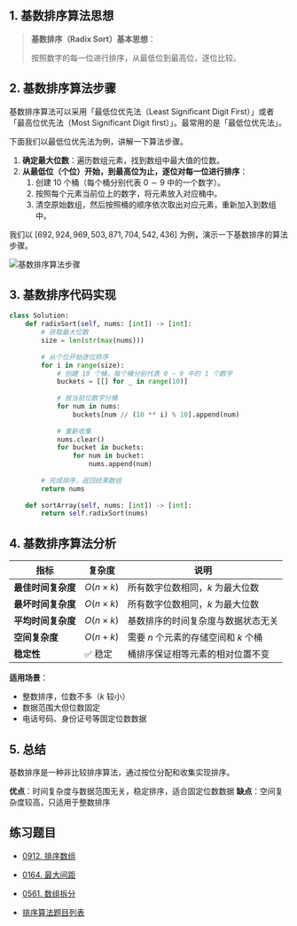 ## 1. 基数排序算法思想

> **基数排序（Radix Sort）基本思想**：
>
> 按照数字的每一位进行排序，从最低位到最高位，逐位比较。

## 2. 基数排序算法步骤

基数排序算法可以采用「最低位优先法（Least Significant Digit First）」或者「最高位优先法（Most Significant Digit first）」。最常用的是「最低位优先法」。

下面我们以最低位优先法为例，讲解一下算法步骤。

1. **确定最大位数**：遍历数组元素，找到数组中最大值的位数。
2. **从最低位（个位）开始，到最高位为止，逐位对每一位进行排序**：
   1. 创建 10 个桶（每个桶分别代表 $0 \sim 9$ 中的一个数字）。
   2. 按照每个元素当前位上的数字，将元素放入对应桶中。
   3. 清空原始数组，然后按照桶的顺序依次取出对应元素，重新加入到数组中。

我们以 $[692, 924, 969, 503, 871, 704, 542, 436]$ 为例，演示一下基数排序的算法步骤。

![基数排序算法步骤](https://qcdn.itcharge.cn/images/20230822171758.png)

## 3. 基数排序代码实现

```python
class Solution:
    def radixSort(self, nums: [int]) -> [int]:
        # 获取最大位数
        size = len(str(max(nums)))
        
        # 从个位开始逐位排序
        for i in range(size):
            # 创建 10 个桶，每个桶分别代表 0 ~ 9 中的 1 个数字
            buckets = [[] for _ in range(10)]
            
            # 按当前位数字分桶
            for num in nums:
                buckets[num // (10 ** i) % 10].append(num)
            
            # 重新收集
            nums.clear()
            for bucket in buckets:
                for num in bucket:
                    nums.append(num)
                    
        # 完成排序，返回结果数组
        return nums
    
    def sortArray(self, nums: [int]) -> [int]:
        return self.radixSort(nums)
```

## 4. 基数排序算法分析

| 指标 | 复杂度 | 说明 |
|------|--------|------|
| **最佳时间复杂度** | $O(n \times k)$ | 所有数字位数相同，$k$ 为最大位数 |
| **最坏时间复杂度** | $O(n \times k)$ | 所有数字位数相同，$k$ 为最大位数 |
| **平均时间复杂度** | $O(n \times k)$ | 基数排序的时间复杂度与数据状态无关 |
| **空间复杂度** | $O(n + k)$ | 需要 $n$ 个元素的存储空间和 $k$ 个桶 |
| **稳定性** | ✅ 稳定 | 桶排序保证相等元素的相对位置不变 |

**适用场景**：
- 整数排序，位数不多（$k$ 较小）
- 数据范围大但位数固定
- 电话号码、身份证号等固定位数数据

## 5. 总结

基数排序是一种非比较排序算法，通过按位分配和收集实现排序。

**优点**：时间复杂度与数据范围无关，稳定排序，适合固定位数数据
**缺点**：空间复杂度较高，只适用于整数排序

## 练习题目

- [0912. 排序数组](https://github.com/ITCharge/AlgoNote/tree/main/docs/solutions/0900-0999/sort-an-array.md)
- [0164. 最大间距](https://github.com/ITCharge/AlgoNote/tree/main/docs/solutions/0100-0199/maximum-gap.md)
- [0561. 数组拆分](https://github.com/ITCharge/AlgoNote/tree/main/docs/solutions/0500-0599/array-partition.md)

- [排序算法题目列表](https://github.com/ITCharge/AlgoNote/tree/main/docs/00_preface/00_06_categories_list.md#%E6%8E%92%E5%BA%8F%E7%AE%97%E6%B3%95%E9%A2%98%E7%9B%AE)